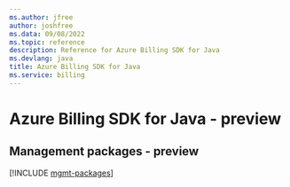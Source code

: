 ```yaml
---
ms.author: jfree
author: joshfree
ms.data: 09/08/2022
ms.topic: reference
description: Reference for Azure Billing SDK for Java
ms.devlang: java
title: Azure Billing SDK for Java
ms.service: billing
---
```

# Azure Billing SDK for Java - preview

## Management packages - preview
[!INCLUDE [mgmt-packages](billing-mgmt-index.md)]